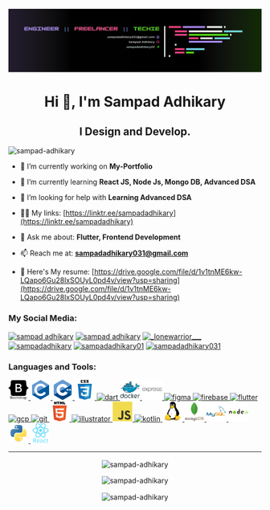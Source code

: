 ![logo](https://github.com/Sampad-Adhikary/Sampad-Adhikary/blob/main/Sampad%20Adhikary.png)
<h1 align="center">Hi 👋, I'm Sampad Adhikary</h1>
<h2 align="center">I Design and Develop.</h2>

<p align="left"> <img src="https://komarev.com/ghpvc/?username=sampad-adhikary&label=Profile%20views&color=0e75b6&style=flat" alt="sampad-adhikary" /> </p>

- 🔭 I’m currently working on **My-Portfolio**

- 🌱 I’m currently learning **React JS, Node Js, Mongo DB, Advanced DSA**

- 🤝 I’m looking for help with **Learning Advanced DSA**

- 👨‍💻 My links: [https://linktr.ee/sampadadhikary](https://linktr.ee/sampadadhikary)

- 💬 Ask me about: **Flutter, Frontend Development**

- 📫 Reach me at: **sampadadhikary031@gmail.com**

- 📄 Here's My resume: [https://drive.google.com/file/d/1v1tnME6kw-LQapo6Gu28lxSOUyL0pd4v/view?usp=sharing](https://drive.google.com/file/d/1v1tnME6kw-LQapo6Gu28lxSOUyL0pd4v/view?usp=sharing)

<h3 align="left">My Social Media:</h3>
<p align="left">
<a href="https://linkedin.com/in/sampad adhikary" target="blank"><img align="center" src="https://raw.githubusercontent.com/rahuldkjain/github-profile-readme-generator/master/src/images/icons/Social/linked-in-alt.svg" alt="sampad adhikary" height="30" width="40" /></a>
<a href="https://fb.com/sampad adhikary" target="blank"><img align="center" src="https://raw.githubusercontent.com/rahuldkjain/github-profile-readme-generator/master/src/images/icons/Social/facebook.svg" alt="sampad adhikary" height="30" width="40" /></a>
<a href="https://instagram.com/_lonewarrior___" target="blank"><img align="center" src="https://raw.githubusercontent.com/rahuldkjain/github-profile-readme-generator/master/src/images/icons/Social/instagram.svg" alt="_lonewarrior___" height="30" width="40" /></a>
<a href="https://www.codechef.com/users/sampadadhikary" target="blank"><img align="center" src="https://cdn.jsdelivr.net/npm/simple-icons@3.1.0/icons/codechef.svg" alt="sampadadhikary" height="30" width="40" /></a>
<a href="https://www.hackerrank.com/sampadadhikary01" target="blank"><img align="center" src="https://raw.githubusercontent.com/rahuldkjain/github-profile-readme-generator/master/src/images/icons/Social/hackerrank.svg" alt="sampadadhikary01" height="30" width="40" /></a>
<a href="https://www.leetcode.com/sampadadhikary031" target="blank"><img align="center" src="https://raw.githubusercontent.com/rahuldkjain/github-profile-readme-generator/master/src/images/icons/Social/leet-code.svg" alt="sampadadhikary031" height="30" width="40" /></a>
</p>

<h3 align="left">Languages and Tools:</h3>
<p align="left"> <a href="https://getbootstrap.com" target="_blank" rel="noreferrer"> <img src="https://raw.githubusercontent.com/devicons/devicon/master/icons/bootstrap/bootstrap-plain-wordmark.svg" alt="bootstrap" width="40" height="40"/> </a> <a href="https://www.cprogramming.com/" target="_blank" rel="noreferrer"> <img src="https://raw.githubusercontent.com/devicons/devicon/master/icons/c/c-original.svg" alt="c" width="40" height="40"/> </a> <a href="https://www.w3schools.com/cpp/" target="_blank" rel="noreferrer"> <img src="https://raw.githubusercontent.com/devicons/devicon/master/icons/cplusplus/cplusplus-original.svg" alt="cplusplus" width="40" height="40"/> </a> <a href="https://www.w3schools.com/css/" target="_blank" rel="noreferrer"> <img src="https://raw.githubusercontent.com/devicons/devicon/master/icons/css3/css3-original-wordmark.svg" alt="css3" width="40" height="40"/> </a> <a href="https://dart.dev" target="_blank" rel="noreferrer"> <img src="https://www.vectorlogo.zone/logos/dartlang/dartlang-icon.svg" alt="dart" width="40" height="40"/> </a> <a href="https://www.docker.com/" target="_blank" rel="noreferrer"> <img src="https://raw.githubusercontent.com/devicons/devicon/master/icons/docker/docker-original-wordmark.svg" alt="docker" width="40" height="40"/> </a> <a href="https://expressjs.com" target="_blank" rel="noreferrer"> <img src="https://raw.githubusercontent.com/devicons/devicon/master/icons/express/express-original-wordmark.svg" alt="express" width="40" height="40"/> </a> <a href="https://www.figma.com/" target="_blank" rel="noreferrer"> <img src="https://www.vectorlogo.zone/logos/figma/figma-icon.svg" alt="figma" width="40" height="40"/> </a> <a href="https://firebase.google.com/" target="_blank" rel="noreferrer"> <img src="https://www.vectorlogo.zone/logos/firebase/firebase-icon.svg" alt="firebase" width="40" height="40"/> </a> <a href="https://flutter.dev" target="_blank" rel="noreferrer"> <img src="https://www.vectorlogo.zone/logos/flutterio/flutterio-icon.svg" alt="flutter" width="40" height="40"/> </a> <a href="https://cloud.google.com" target="_blank" rel="noreferrer"> <img src="https://www.vectorlogo.zone/logos/google_cloud/google_cloud-icon.svg" alt="gcp" width="40" height="40"/> </a> <a href="https://git-scm.com/" target="_blank" rel="noreferrer"> <img src="https://www.vectorlogo.zone/logos/git-scm/git-scm-icon.svg" alt="git" width="40" height="40"/> </a> <a href="https://www.w3.org/html/" target="_blank" rel="noreferrer"> <img src="https://raw.githubusercontent.com/devicons/devicon/master/icons/html5/html5-original-wordmark.svg" alt="html5" width="40" height="40"/> </a> <a href="https://www.adobe.com/in/products/illustrator.html" target="_blank" rel="noreferrer"> <img src="https://www.vectorlogo.zone/logos/adobe_illustrator/adobe_illustrator-icon.svg" alt="illustrator" width="40" height="40"/> </a> <a href="https://developer.mozilla.org/en-US/docs/Web/JavaScript" target="_blank" rel="noreferrer"> <img src="https://raw.githubusercontent.com/devicons/devicon/master/icons/javascript/javascript-original.svg" alt="javascript" width="40" height="40"/> </a> <a href="https://kotlinlang.org" target="_blank" rel="noreferrer"> <img src="https://www.vectorlogo.zone/logos/kotlinlang/kotlinlang-icon.svg" alt="kotlin" width="40" height="40"/> </a> <a href="https://www.linux.org/" target="_blank" rel="noreferrer"> <img src="https://raw.githubusercontent.com/devicons/devicon/master/icons/linux/linux-original.svg" alt="linux" width="40" height="40"/> </a> <a href="https://www.mongodb.com/" target="_blank" rel="noreferrer"> <img src="https://raw.githubusercontent.com/devicons/devicon/master/icons/mongodb/mongodb-original-wordmark.svg" alt="mongodb" width="40" height="40"/> </a> <a href="https://www.mysql.com/" target="_blank" rel="noreferrer"> <img src="https://raw.githubusercontent.com/devicons/devicon/master/icons/mysql/mysql-original-wordmark.svg" alt="mysql" width="40" height="40"/> </a> <a href="https://nodejs.org" target="_blank" rel="noreferrer"> <img src="https://raw.githubusercontent.com/devicons/devicon/master/icons/nodejs/nodejs-original-wordmark.svg" alt="nodejs" width="40" height="40"/> </a> <a href="https://www.python.org" target="_blank" rel="noreferrer"> <img src="https://raw.githubusercontent.com/devicons/devicon/master/icons/python/python-original.svg" alt="python" width="40" height="40"/> </a> <a href="https://reactjs.org/" target="_blank" rel="noreferrer"> <img src="https://raw.githubusercontent.com/devicons/devicon/master/icons/react/react-original-wordmark.svg" alt="react" width="40" height="40"/> </a> </p>
<hr>
<p align = "center"><img align="center" src="https://github-readme-stats.vercel.app/api/top-langs?username=sampad-adhikary&show_icons=true&locale=en&layout=compact&theme=gruvbox" alt="sampad-adhikary" /></p>

<p align = "center"><img align="center" src="https://github-readme-stats.vercel.app/api?username=sampad-adhikary&show_icons=true&locale=en&theme=gruvbox" alt="sampad-adhikary" /></p>

<p align = "center"><img align="center" src="https://github-readme-streak-stats.herokuapp.com/?user=sampad-adhikary&theme=gruvbox" alt="sampad-adhikary" /></p>
